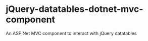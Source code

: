 # jQuery-datatables-dotnet-mvc-component
An ASP.Net MVC component to interact with jQuery datatables
